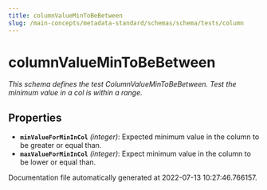 ```yaml
---
title: columnValueMinToBeBetween
slug: /main-concepts/metadata-standard/schemas/schema/tests/column
---
```


# columnValueMinToBeBetween

*This schema defines the test ColumnValueMinToBeBetween. Test the minimum value in a col is within a range.*

## Properties

- **`minValueForMinInCol`** *(integer)*: Expected minimum value in the column to be greater or equal than.
- **`maxValueForMinInCol`** *(integer)*: Expect minimum value in the column to be lower or equal than.


Documentation file automatically generated at 2022-07-13 10:27:46.766157.
